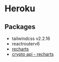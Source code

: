 # Heroku


## Packages

- tailwindcss v2.2.16 
- reactrouterv6
- [recharts](https://cjd-crypto-tracker.herokuapp.com/)
- [crypto api - recharts](https://coinstats.app/)

